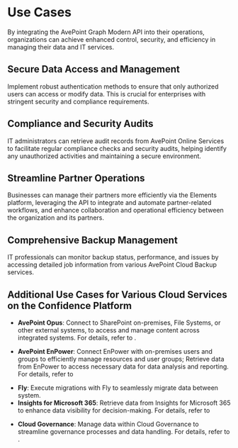 # Use Cases  

By integrating the AvePoint Graph Modern API into their operations, organizations can achieve enhanced control, security, and efficiency in managing their data and IT services.  

## Secure Data Access and Management  

Implement robust authentication methods to ensure that only authorized users can access or modify data. This is crucial for enterprises with stringent security and compliance requirements.  

## Compliance and Security Audits  

IT administrators can retrieve audit records from AvePoint Online Services to facilitate regular compliance checks and security audits, helping identify any unauthorized activities and maintaining a secure environment.  

## Streamline Partner Operations  

Businesses can manage their partners more efficiently via the Elements platform, leveraging the API to integrate and automate partner-related workflows, and enhance collaboration and operational efficiency between the organization and its partners.  

## Comprehensive Backup Management  

IT professionals can monitor backup status, performance, and issues by accessing detailed job information from various AvePoint Cloud Backup services.  

## Additional Use Cases for Various Cloud Services on the Confidence Platform  

- **AvePoint Opus**: Connect to SharePoint on-premises, File Systems, or other external systems, to access and manage content across integrated systems. For details, refer to . 

[add refer to link]: #

- **AvePoint EnPower**: Connect EnPower with on-premises users and groups to efficiently manage resources and user groups; Retrieve data from EnPower to access necessary data for data analysis and reporting. For details, refer to

[add refer to link]: #.   
- **Fly**: Execute migrations with Fly to seamlessly migrate data between system.  
- **Insights for Microsoft 365**: Retrieve data from Insights for Microsoft 365 to enhance data visibility for decision-making. For details, refer to 

[add refer to link]: #


- **Cloud Governance**: Manage data within Cloud Governance to streamline governance processes and data handling. For details, refer to .  

[add refer to link]: #
